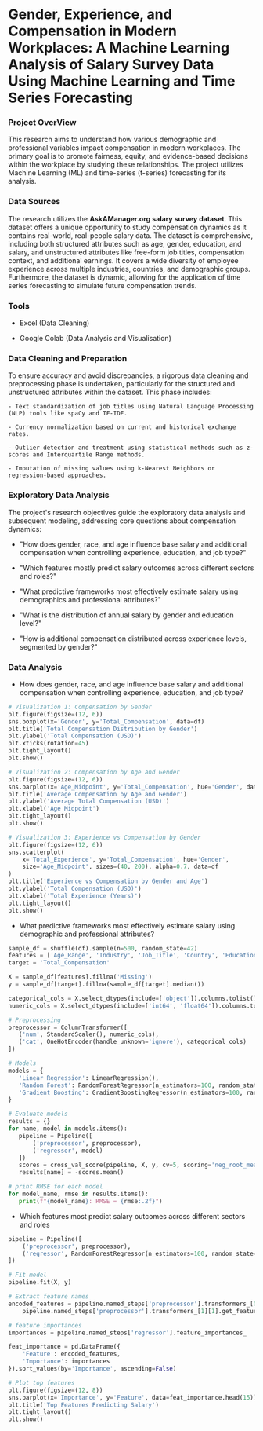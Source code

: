 # Gender, Experience, and Compensation in Modern Workplaces: A Machine Learning Analysis of Salary Survey Data Using Machine Learning and Time Series Forecasting

### Project OverView

This research aims to understand how various demographic and professional variables impact compensation in modern workplaces. The primary goal is to promote fairness, equity, and evidence-based decisions within the workplace by studying these relationships. The project utilizes Machine Learning (ML) and time-series (t-series) forecasting for its analysis.

### Data Sources

The research utilizes the **AskAManager.org salary survey dataset**. This dataset offers a unique opportunity to study compensation dynamics as it contains real-world, real-people salary data. The dataset is comprehensive, including both structured attributes such as age, gender, education, and salary, and unstructured attributes like free-form job titles, compensation context, and additional earnings. It covers a wide diversity of employee experience across multiple industries, countries, and demographic groups. Furthermore, the dataset is dynamic, allowing for the application of time series forecasting to simulate future compensation trends.

### Tools 
  - Excel (Data Cleaning)
  
  - Google Colab (Data Analysis and Visualisation)
    
  ### Data Cleaning and Preparation
  To ensure accuracy and avoid discrepancies, a rigorous data cleaning and preprocessing phase is undertaken, particularly for the structured and unstructured attributes within the dataset. This phase includes:
  
    - Text standardization of job titles using Natural Language Processing (NLP) tools like spaCy and TF-IDF.
    
    - Currency normalization based on current and historical exchange rates.
    
    - Outlier detection and treatment using statistical methods such as z-scores and Interquartile Range methods.
    
    - Imputation of missing values using k-Nearest Neighbors or regression-based approaches.

  ### Exploratory Data Analysis

  The project's research objectives guide the exploratory data analysis and subsequent modeling, addressing core questions about compensation dynamics:
  
 - "How does gender, race, and age influence base salary and additional compensation when controlling experience, education, and job type?"
  
- "Which features mostly predict salary outcomes across different sectors and roles?"
  
-  "What predictive frameworks most effectively estimate salary using demographics and professional attributes?"
  
- "What is the distribution of annual salary by gender and education level?"
  
- "How is additional compensation distributed across experience levels, segmented by gender?"

### Data Analysis
  - How does gender, race, and age influence base salary and additional compensation when controlling experience, education, and job type?
```python
# Visualization 1: Compensation by Gender
plt.figure(figsize=(12, 6))
sns.boxplot(x='Gender', y='Total_Compensation', data=df)
plt.title('Total Compensation Distribution by Gender')
plt.ylabel('Total Compensation (USD)')
plt.xticks(rotation=45)
plt.tight_layout()
plt.show()
```
```python
# Visualization 2: Compensation by Age and Gender
plt.figure(figsize=(12, 6))
sns.barplot(x='Age_Midpoint', y='Total_Compensation', hue='Gender', data=df, ci=None)
plt.title('Average Compensation by Age and Gender')
plt.ylabel('Average Total Compensation (USD)')
plt.xlabel('Age Midpoint')
plt.tight_layout()
plt.show()
```
```python
# Visualization 3: Experience vs Compensation by Gender
plt.figure(figsize=(12, 6))
sns.scatterplot(
    x='Total_Experience', y='Total_Compensation', hue='Gender',
    size='Age_Midpoint', sizes=(40, 200), alpha=0.7, data=df
)
plt.title('Experience vs Compensation by Gender and Age')
plt.ylabel('Total Compensation (USD)')
plt.xlabel('Total Experience (Years)')
plt.tight_layout()
plt.show()
```

  - What predictive frameworks most effectively estimate salary using demographic and professional attributes?
 ```Python
sample_df = shuffle(df).sample(n=500, random_state=42)
features = ['Age_Range', 'Industry', 'Job_Title', 'Country', 'Education_Level', 'Gender', 'Total_Experience', 'Field_Experience']
target = 'Total_Compensation'

X = sample_df[features].fillna('Missing')
y = sample_df[target].fillna(sample_df[target].median())

categorical_cols = X.select_dtypes(include=['object']).columns.tolist()
numeric_cols = X.select_dtypes(include=['int64', 'float64']).columns.tolist()

# Preprocessing
preprocessor = ColumnTransformer([
    ('num', StandardScaler(), numeric_cols),
    ('cat', OneHotEncoder(handle_unknown='ignore'), categorical_cols)
])

# Models
models = {
    'Linear Regression': LinearRegression(),
    'Random Forest': RandomForestRegressor(n_estimators=100, random_state=42),
    'Gradient Boosting': GradientBoostingRegressor(n_estimators=100, random_state=42)
}

# Evaluate models
results = {}
for name, model in models.items():
    pipeline = Pipeline([
        ('preprocessor', preprocessor),
        ('regressor', model)
    ])
    scores = cross_val_score(pipeline, X, y, cv=5, scoring='neg_root_mean_squared_error')
    results[name] = -scores.mean()

# print RMSE for each model
for model_name, rmse in results.items():
    print(f"{model_name}: RMSE = {rmse:.2f}")
```

- Which features most predict salary outcomes across different sectors and roles
```python
pipeline = Pipeline([
    ('preprocessor', preprocessor),
    ('regressor', RandomForestRegressor(n_estimators=100, random_state=42))
])

# Fit model
pipeline.fit(X, y)

# Extract feature names
encoded_features = pipeline.named_steps['preprocessor'].transformers_[0][2] + \
    pipeline.named_steps['preprocessor'].transformers_[1][1].get_feature_names_out(categorical_cols).tolist()

# feature importances
importances = pipeline.named_steps['regressor'].feature_importances_

feat_importance = pd.DataFrame({
    'Feature': encoded_features,
    'Importance': importances
}).sort_values(by='Importance', ascending=False)

# Plot top features
plt.figure(figsize=(12, 8))
sns.barplot(x='Importance', y='Feature', data=feat_importance.head(15))
plt.title('Top Features Predicting Salary')
plt.tight_layout()
plt.show()

  
